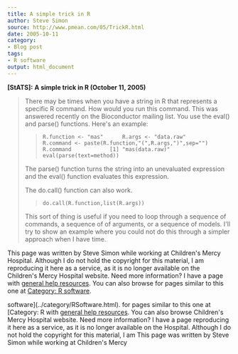 ```yaml
---
title: A simple trick in R
author: Steve Simon
source: http://www.pmean.com/05/TrickR.html
date: 2005-10-11
category:
- Blog post
tags:
- R software
output: html_document
---
```

**[StATS]:** **A simple trick in R (October 11,
2005)**

> There may be times when you have a string in R that represents a
> specific R command. How would you run this command. This was answered
> recently on the Bioconductor mailing list. You use the eval() and
> parse() functions. Here\'s an example:
>
> > `R.function <- "mas"      R.args <- "data.raw"      R.command <- paste(R.function,"(",R.args,")",sep="")      R.command            [1] "mas(data.raw)"            eval(parse(text=method))`
>
> The parse() function turns the string into an unevaluated expression
> and the eval() function evaluates this expression.
>
> The do.call() function can also work.
>
> > `do.call(R.function,list(R.args))`
>
> This sort of thing is useful if you need to loop through a sequence of
> commands, a sequence of of arguments, or a sequence of models. I\'ll
> try to show an example where you could not do this through a simpler
> approach when I have time.

This page was written by Steve Simon while working at Children\'s Mercy
Hospital. Although I do not hold the copyright for this material, I am
reproducing it here as a service, as it is no longer available on the
Children\'s Mercy Hospital website. Need more information? I have a page
with [general help resources](../GeneralHelp.html). You can also browse
for pages similar to this one at [Category: R
software](../category/RSoftware.html).
<!---More--->
software](../category/RSoftware.html).
for pages similar to this one at [Category: R
with [general help resources](../GeneralHelp.html). You can also browse
Children\'s Mercy Hospital website. Need more information? I have a page
reproducing it here as a service, as it is no longer available on the
Hospital. Although I do not hold the copyright for this material, I am
This page was written by Steve Simon while working at Children\'s Mercy

<!---Do not use
**[StATS]:** **A simple trick in R (October 11,
This page was written by Steve Simon while working at Children\'s Mercy
Hospital. Although I do not hold the copyright for this material, I am
reproducing it here as a service, as it is no longer available on the
Children\'s Mercy Hospital website. Need more information? I have a page
with [general help resources](../GeneralHelp.html). You can also browse
for pages similar to this one at [Category: R
software](../category/RSoftware.html).
--->

